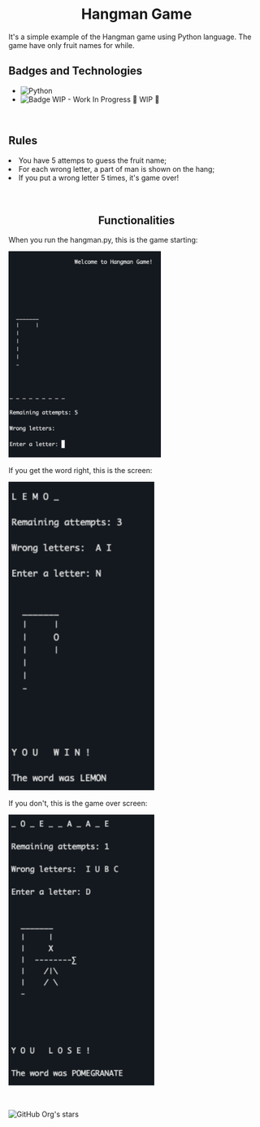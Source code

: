 <h1 align="center"> Hangman Game </h1>
<p>
It's a simple example of the Hangman game using Python language. The game have only fruit names for while.
</p>


<h2 align="left"> Badges and Technologies</h2>

* ![Python](https://img.shields.io/badge/Python-3.12-blue?logo=python&logoColor=FFFF71)
* ![Badge WIP - Work In Progress](http://img.shields.io/static/v1?label=STATUS&message=WORK_IN_PROGRESS&color=BLUE&style=for-the-badge) :construction: WIP :construction:

<br>
<h2 align="left"> Rules </h2>
<li>You have 5 attemps to guess the fruit name;</li>
<li>For each wrong letter, a part of man is shown on the hang;</li>
<li>If you put a wrong letter 5 times, it's game over!</li>

</br>

<br>
<h2 align="center"> Functionalities </h2>
When you run the hangman.py, this is the game starting:
<p>
<img width="300" alt="Start Game Screen" src="hangman/images/startScreen.png">
</p>

If you get the word right, this is the screen:
<p>
<img width="287" alt="Win Screen" src="hangman/images/winScreen.png">
</p>

If you don't, this is the game over screen:
<p>
<img width="287" alt="Game Over Screen" src="hangman/images/gameOverScreen.png">
</p>
</br>

![GitHub Org's stars](https://img.shields.io/github/stars/fernandavaldevino/hangman-game?style=social)


